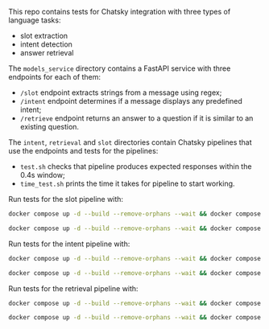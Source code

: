 This repo contains tests for Chatsky integration with three types of language tasks:

- slot extraction
- intent detection
- answer retrieval

The `models_service` directory contains a FastAPI service with three endpoints
for each of them:

- `/slot` endpoint extracts strings from a message using regex;
- `/intent` endpoint determines if a message displays any predefined intent;
- `/retrieve` endpoint returns an answer to a question if it is similar to an existing question.

The `intent`, `retrieval` and `slot` directories contain Chatsky pipelines that use the
endpoints and tests for the pipelines:

- `test.sh` checks that pipeline produces expected responses within the 0.4s window;
- `time_test.sh` prints the time it takes for pipeline to start working.

Run tests for the slot pipeline with:

```bash
docker compose up -d --build --remove-orphans --wait && docker compose run slot bash ./test.sh
```

```bash
docker compose up -d --build --remove-orphans --wait && docker compose run slot bash ./time_test.sh
```

Run tests for the intent pipeline with:

```bash
docker compose up -d --build --remove-orphans --wait && docker compose run intent bash ./test.sh
```

```bash
docker compose up -d --build --remove-orphans --wait && docker compose run intent bash ./time_test.sh
```

Run tests for the retrieval pipeline with:

```bash
docker compose up -d --build --remove-orphans --wait && docker compose run retriaval bash ./test.sh
```

```bash
docker compose up -d --build --remove-orphans --wait && docker compose run retriaval bash ./time_test.sh
```
